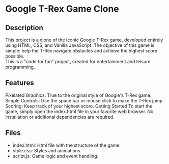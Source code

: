 # Google T-Rex Game Clone

## Description

This project is a clone of the iconic Google T-Rex game, developed entirely using HTML, CSS, and Vanilla JavaScript. The objective of this game is simple: help the T-Rex navigate obstacles and achieve the highest score possible.\
This is a "code for fun" project, created for entertainment and leisure programming.

## Features

Pixelated Graphics: True to the original style of Google's T-Rex game.
Simple Controls: Use the space bar or mouse click to make the T-Rex jump.
Scoring: Keep track of your highest score.
Getting Started
To start the game, simply open the index.html file in your favorite web browser. No installation or additional dependencies are required.

## Files

- index.html: Html file with the structure of the game.
- style.css: Styles and animations.
- script.js: Game logic and event handling.

